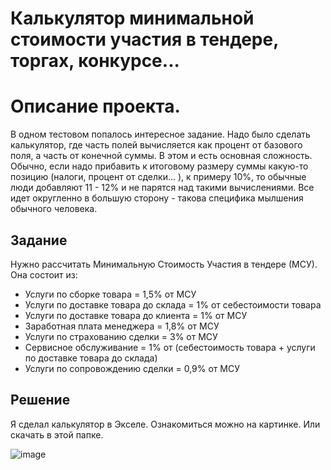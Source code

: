 # Калькулятор минимальной стоимости участия в тендере, торгах, конкурсе...
# Описание проекта.

В одном тестовом попалось интересное задание. Надо было сделать калькулятор, где часть полей вычисляется как процент от базового поля, а часть от конечной суммы. В этом и есть основная сложность. Обычно, если надо прибавить к итоговому размеру суммы какую-то позицию (налоги, процент от сделки... ), к примеру 10%, то обычные люди добавляют 11 - 12% и не парятся над такими вычислениями. Все идет округленно в большую сторону - такова специфика мылшения обычного человека. 
## Задание
Нужно рассчитать Минимальную Стоимость Участия в тендере (МСУ). Она состоит из:

- Услуги по сборке товара = 1,5% от МСУ				
- Услуги по доставке товара до склада = 1% от себестоимости товара				
- Услуги по доставке товара до клиента = 1% от МСУ				
- Заработная плата менеджера = 1,8% от МСУ				
- Услуги по страхованию сделки = 3% от МСУ				
- Сервисное обслуживание = 1% от (себестоимость товара  + услуги по доставке товара до склада)						
- Услуги по сопровождению сделки = 0,9% от МСУ				

## Решение
Я сделал калькулятор в Экселе. Ознакомиться можно на картинке. Или скачать в этой папке.

![image](https://github.com/AlexKislin/Portfolio/assets/117819810/e93523ff-094e-4ca9-ba7b-b79ff33d084f)

